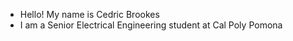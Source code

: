 - Hello! My name is Cedric Brookes
- I am a Senior Electrical Engineering student at Cal Poly Pomona
<!---
cjb2023/cjb2023 is a ✨ special ✨ repository because its `README.md` (this file) appears on your GitHub profile.
You can click the Preview link to take a look at your changes.
--->
